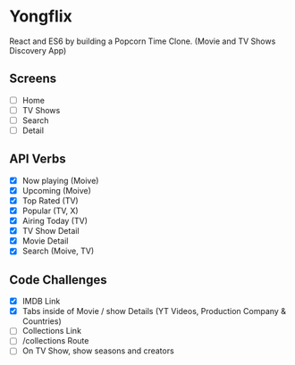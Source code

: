 # Yongflix

React and ES6 by building a Popcorn Time Clone. (Movie and TV Shows Discovery App)

## Screens

- [ ] Home
- [ ] TV Shows
- [ ] Search
- [ ] Detail

## API Verbs

- [x] Now playing (Moive)
- [x] Upcoming (Moive)
- [x] Top Rated (TV)
- [x] Popular (TV, X)
- [x] Airing Today (TV)
- [x] TV Show Detail
- [x] Movie Detail
- [x] Search (Moive, TV)

## Code Challenges

- [x] IMDB Link
- [x] Tabs inside of Movie / show Details (YT Videos, Production Company & Countries)
- [ ] Collections Link
- [ ] /collections Route
- [ ] On TV Show, show seasons and creators
